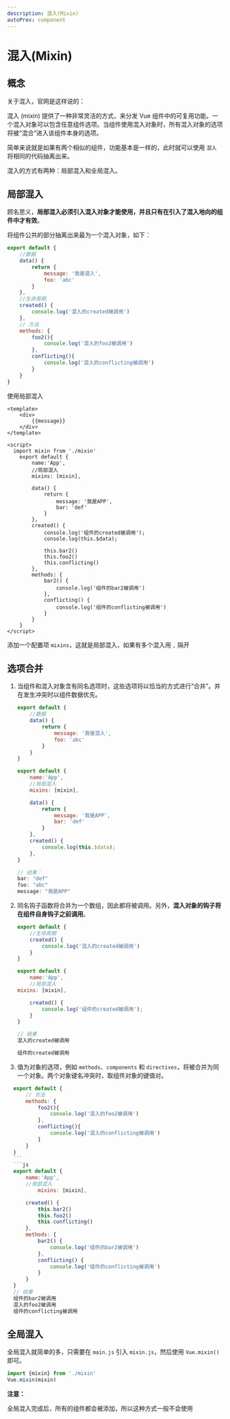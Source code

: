 ```yaml
---
description: 混入(Mixin)
autoPrev: component
---
```


# 混入(Mixin)

## 概念

关于混入，官网是这样说的：

混入 (mixin) 提供了一种非常灵活的方式，来分发 Vue 组件中的可复用功能。一个混入对象可以包含任意组件选项。当组件使用混入对象时，所有混入对象的选项将被“混合”进入该组件本身的选项。

简单来说就是如果有两个相似的组件，功能基本是一样的，此时就可以使用 `混入` 将相同的代码抽离出来。

混入的方式有两种：局部混入和全局混入。

## 局部混入

顾名思义，**局部混入必须引入混入对象才能使用，并且只有在引入了混入地向的组件中才有效**。

将组件公共的部分抽离出来最为一个混入对象，如下：

```js
export default {
	//数据
	data() {
		return {
			message: '我是混入',
			foo: 'abc'
		}
	},
	//生命周期
	created() {
		console.log('混入的created被调用')
	},
	// 方法
	methods: {
		foo2(){
			console.log('混入的foo2被调用')
		},
		conflicting(){
			console.log('混入的conflicting被调用')
		}
	}
}
```
使用局部混入

```vue
<template>
	<div>
		{{message}}
	</div>
</template>

<script>
  import mixin from './mixin'
	export default {
		name:'App',
		//局部混入
    	mixins: [mixin],

		data() {
			return {
				message: '我是APP',
				bar: 'def'
			}
		},
		created() {
			console.log('组件的created被调用');
			console.log(this.$data);

			this.bar2()
			this.foo2()
			this.conflicting()
		},
		methods: {
			bar2() {
				console.log('组件的bar2被调用')
			},
			conflicting() {
				console.log('组件的conflicting被调用')
			}
		}
	}
</script>
```

添加一个配置项 `mixins`，这就是局部混入，如果有多个混入用 `,` 隔开

## 选项合并
1. 当组件和混入对象含有同名选项时，这些选项将以恰当的方式进行“合并”。并在发生冲突时以组件数据优先。

	```js
	export default {
		//数据
		data() {
			return {
				message: '我是混入',
				foo: 'abc'
			}
		}
	}
	```
	```js
	export default {
		name:'App',
		//局部混入
		mixins: [mixin],

		data() {
			return {
				message: '我是APP',
				bar: 'def'
			}
		},
		created() {
			console.log(this.$data);
		},
	}

	// 结果：
	bar: "def"
	foo: "abc"
	message: "我是APP"
	```
2. 同名钩子函数将合并为一个数组，因此都将被调用。另外，**混入对象的钩子将在组件自身钩子之前调用**。

	```js
	export default {
		//生命周期
		created() {
			console.log('混入的created被调用')
		}
	}
	```
	```js
	export default {
		name:'App',
		//局部混入
    mixins: [mixin],

		created() {
			console.log('组件的created被调用');
		}
	}

	// 结果
	混入的created被调用

	组件的created被调用
	```

3. 值为对象的选项，例如 `methods`、`components` 和 `directives`，将被合并为同一个对象。两个对象键名冲突时，取组件对象的键值对。
  ```js
	export default {
		// 方法
		methods: {
			foo2(){
				console.log('混入的foo2被调用')
			},
			conflicting(){
				console.log('混入的conflicting被调用')
			}
		}
	}
	```
	```js
	export default {
		name:'App',
		//局部混入
			mixins: [mixin],

		created() {
			this.bar2()
			this.foo2()
			this.conflicting()
		},
		methods: {
			bar2() {
				console.log('组件的bar2被调用')
			},
			conflicting() {
				console.log('组件的conflicting被调用')
			}
		}
	}
	// 结果
	组件的bar2被调用
	混入的foo2被调用
	组件的conflicting被调用
  ```

## 全局混入
全局混入就简单的多，只需要在 `main.js` 引入 `mixin.js`，然后使用 `Vue.mixin()` 即可。

```js
import {mixin} from './mixin'
Vue.mixin(mixin)
```

**注意：**

全局混入完成后，所有的组件都会被添加，所以这种方式一般不会使用



 